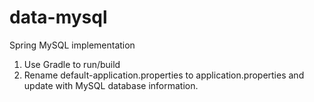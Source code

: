 # data-mysql
Spring MySQL implementation

1. Use Gradle to run/build
2. Rename default-application.properties to application.properties and update with MySQL database information.



